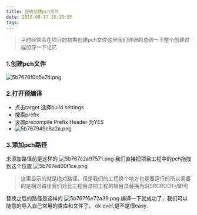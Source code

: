 ```yaml
---
title: 正确创建pch文件
date: 2018-08-17 15:15:35
tags:
---
```

>平时经常会在项目的初期创建pch文件这里我们详细的总结一下整个创建过程加深一下记忆

### 1.创建pch文件 
![5b7676f0d5e7d.png](https://i.loli.net/2018/08/17/5b7676f0d5e7d.png)


### 2.打开预编译
- 点击target 选择build settings 
- 搜索prefix
- 设置precompile Prefix Header 为YES
- ![5b767949e8a2a.png](https://i.loli.net/2018/08/17/5b767949e8a2a.png)

### 3.添加pch路径
未添加路径前是这样的
![5b767e2a97571.png](https://i.loli.net/2018/08/17/5b767e2a97571.png)
我们直接把项目工程中的pch拖拽到这个位置
![5b767ed00f1ce.png](https://i.loli.net/2018/08/17/5b767ed00f1ce.png)
>这里显示的就是绝对路径，但是我们的工程换个地方也是要运行的所以需要的是相对路径我们对比工程目录把工程的根目录替换为$(SRCROOT)/即可

替换之后的路径是这样的
![5b767f6e72a39.png](https://i.loli.net/2018/08/17/5b767f6e72a39.png)
编译一下就成功了，我们可以随意的导入自己常用的类库和文件了。
ok over,是不是很easy.